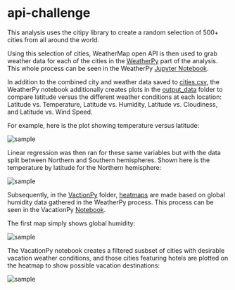 # api-challenge

This analysis uses the citipy library to create a random selection of 500+ cities from all around the world.

Using this selection of cities, WeatherMap open API is then used to grab weather data for each of the cities in the [WeatherPy](https://github.com/lmfao415/Python-API-Challenge/tree/main/WeatherPy) part of the analysis. This whole process can be seen in the WeatherPy [Jupyter Notebook](https://github.com/lmfao415/Python-API-Challenge/blob/main/WeatherPy/WeatherPy.ipynb). 

In addition to the combined city and weather data saved to [cities.csv](https://github.com/lmfao415/Python-API-Challenge/blob/main/WeatherPy/output_data/cities.csv), the WeatherPy notebook additionally creates plots  in the [output_data](https://github.com/lmfao415/Python-API-Challenge/tree/main/WeatherPy/output_data) folder to compare latitude versus the different weather conditions at each location:
Latitude vs. Temperature,
Latitude vs. Humidity,
Latitude vs. Cloudiness,
and Latitude vs. Wind Speed.

For example, here is the plot showing temperature versus latitude:

![sample](https://github.com/lmfao415/Python-API-Challenge/blob/main/WeatherPy/output_data/Lat_vs_Temp.png?raw=true) 

Linear regression was then ran for these same variables but with the data split between Northern and Southern hemispheres. 
Shown here is the temperature by latitude for the Northern hemisphere:

![sample](https://github.com/lmfao415/Python-API-Challenge/blob/main/WeatherPy/output_data/NorthLat_vs_Temp.png?raw=true)

Subsequently, in the [VactionPy](https://github.com/lmfao415/Python-API-Challenge/tree/main/VacationPy) folder, [heatmaps](https://github.com/lmfao415/Python-API-Challenge/tree/main/VacationPy/heatmaps) are made based on global humidity data gathered in the WeatherPy process. This process can be seen in the VacationPy [Notebook](https://github.com/lmfao415/Python-API-Challenge/blob/main/VacationPy/VacationPy.ipynb).

The first map simply shows global humidity:

![sample](https://github.com/lmfao415/Python-API-Challenge/blob/main/VacationPy/heatmaps/humiditymap.png?raw=true)


The VacationPy notebook creates a filtered susbset of cities with desirable vacation weather conditions, and those cities featuring hotels are plotted on the heatmap to show possible vacation destinations:

![sample](https://github.com/lmfao415/Python-API-Challenge/blob/main/VacationPy/heatmaps/hotelmap.png?raw=true)


